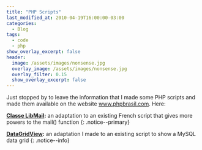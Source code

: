 ```yaml
---
title: "PHP Scripts"
last_modified_at: 2010-04-19T16:00:00-03:00
categories:
  - Blog
tags:
  - code
  - php
show_overlay_excerpt: false
header:
  image: /assets/images/nonsense.jpg
  overlay_image: /assets/images/nonsense.jpg
  overlay_filter: 0.15
  show_overlay_excerpt: false
---
```


Just stopped by to leave the information that I made some PHP scripts and made them available on the website www.phpbrasil.com. Here:

**[Classe LibMail](http://www.phpbrasil.com/script/dsnWCM_geQ/classe-libmail):** an adaptation to an existing French script that gives more powers to the mail() function
{: .notice--primary}

**[DataGridView](http://www.phpbrasil.com/script/4NTrIz9DoAdv/datagridview):** an adaptation I made to an existing script to show a MySQL data grid
{: .notice--info}

